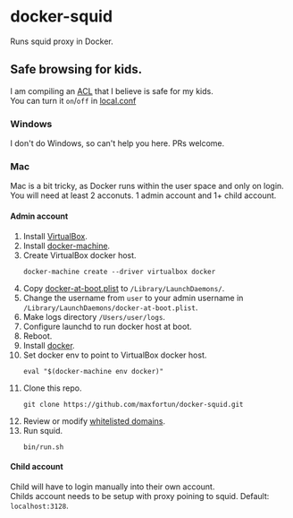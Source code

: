 # docker-squid

Runs squid proxy in Docker.  

## Safe browsing for kids.  
I am compiling an [ACL](mnt/etc/squid/conf.d/kids/whitelist) that I believe is safe for my kids.  
You can turn it `on`/`off` in [local.conf](mnt/etc/squid/conf.d/local.conf)  

### Windows
I don't do Windows, so can't help you here. PRs welcome.  

### Mac
Mac is a bit tricky, as Docker runs within the user space and only on login.   
You will need at least 2 acconuts. 1 admin account and 1+ child account. 

#### Admin account
1. Install [VirtualBox](https://www.virtualbox.org).
1. Install [docker-machine](https://docs.docker.com/machine/install-machine/).
1. Create VirtualBox docker host.
    ```
    docker-machine create --driver virtualbox docker
    ```
1. Copy [docker-at-boot.plist](osx/docker-at-boot.plist) to `/Library/LaunchDaemons/`.
1. Change the username from `user` to your admin username in `/Library/LaunchDaemons/docker-at-boot.plist`.
1. Make logs directory `/Users/user/logs`.
1. Configure launchd to run docker host at boot.
1. Reboot.
1. Install [docker](https://www.docker.com).
1. Set docker env to point to VirtualBox docker host.
    ```
    eval "$(docker-machine env docker)"
    ```
1. Clone this repo.
    ```
    git clone https://github.com/maxfortun/docker-squid.git
    ```
1. Review or modify [whitelisted domains](mnt/etc/squid/conf.d/kids/whitelist). 
1. Run squid.
    ```
    bin/run.sh
    ```

#### Child account
Child will have to login manually into their own account.  
Childs account needs to be setup with proxy poining to squid. Default: `localhost:3128`.  

